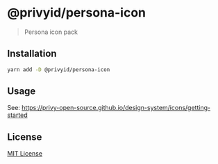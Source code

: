 # @privyid/persona-icon

> Persona icon pack

## Installation

```sh
yarn add -D @privyid/persona-icon
```

## Usage

See: https://privy-open-source.github.io/design-system/icons/getting-started

## License

[MIT License](/LICENSE)
